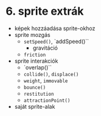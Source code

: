 # 6. sprite extrák
- képek hozzáadása sprite-okhoz
- sprite mozgás
	- `setSpeed()`, `addSpeed()``
		+ gravitáció
	- `friction`
- sprite interakciók
	- `overlap()``
	- `collide()`, `displace()`
	- `weight`, `immovable`
	- `bounce()`
	- `restitution`
	- `attractionPoint()`
- saját sprite-alak
